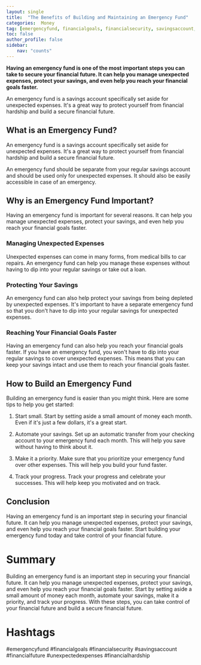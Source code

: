 ```yaml
---
layout: single
title:  "The Benefits of Building and Maintaining an Emergency Fund"
categories:  Money
tag: [emergencyfund, financialgoals, financialsecurity, savingsaccount, financialfuture, unexpectedexpenses, financialhardship, ]
toc: false
author_profile: false
sidebar:
    nav: "counts"
---
```

    
**Having an emergency fund is one of the most important steps you can take to secure your financial future. It can help you manage unexpected expenses, protect your savings, and even help you reach your financial goals faster.**

An emergency fund is a savings account specifically set aside for unexpected expenses. It's a great way to protect yourself from financial hardship and build a secure financial future.

## What is an Emergency Fund?

An emergency fund is a savings account specifically set aside for unexpected expenses. It's a great way to protect yourself from financial hardship and build a secure financial future.

An emergency fund should be separate from your regular savings account and should be used only for unexpected expenses. It should also be easily accessible in case of an emergency.

## Why is an Emergency Fund Important?

Having an emergency fund is important for several reasons. It can help you manage unexpected expenses, protect your savings, and even help you reach your financial goals faster.

### Managing Unexpected Expenses

Unexpected expenses can come in many forms, from medical bills to car repairs. An emergency fund can help you manage these expenses without having to dip into your regular savings or take out a loan.

### Protecting Your Savings

An emergency fund can also help protect your savings from being depleted by unexpected expenses. It's important to have a separate emergency fund so that you don't have to dip into your regular savings for unexpected expenses.

### Reaching Your Financial Goals Faster

Having an emergency fund can also help you reach your financial goals faster. If you have an emergency fund, you won't have to dip into your regular savings to cover unexpected expenses. This means that you can keep your savings intact and use them to reach your financial goals faster.

## How to Build an Emergency Fund

Building an emergency fund is easier than you might think. Here are some tips to help you get started:

1. Start small. Start by setting aside a small amount of money each month. Even if it's just a few dollars, it's a great start.

2. Automate your savings. Set up an automatic transfer from your checking account to your emergency fund each month. This will help you save without having to think about it.

3. Make it a priority. Make sure that you prioritize your emergency fund over other expenses. This will help you build your fund faster.

4. Track your progress. Track your progress and celebrate your successes. This will help keep you motivated and on track.

## Conclusion

Having an emergency fund is an important step in securing your financial future. It can help you manage unexpected expenses, protect your savings, and even help you reach your financial goals faster. Start building your emergency fund today and take control of your financial future.

# Summary

Building an emergency fund is an important step in securing your financial future. It can help you manage unexpected expenses, protect your savings, and even help you reach your financial goals faster. Start by setting aside a small amount of money each month, automate your savings, make it a priority, and track your progress. With these steps, you can take control of your financial future and build a secure financial future. 

# Hashtags

#emergencyfund #financialgoals #financialsecurity #savingsaccount #financialfuture #unexpectedexpenses #financialhardship